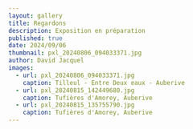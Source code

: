```yaml
---
layout: gallery
title: Regardons
description: Exposition en préparation
published: true
date: 2024/09/06
thumbnail: pxl_20240806_094033371.jpg
author: David Jacquel
images:
  - url: pxl_20240806_094033371.jpg
    caption: Tilleul - Entre Deux eaux - Auberive
  - url: pxl_20240815_142449680.jpg
    caption: Tufières d'Amorey, Auberive
  - url: pxl_20240815_135755790.jpg
    caption: Tufières d'Amorey, Auberive
---
```

